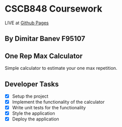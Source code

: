 # CSCB848 Coursework

LIVE at [Github Pages](https://devastion.github.io/cscb848-coursework/)

## By Dimitar Banev F95107

## One Rep Max Calculator

Simple calculator to estimate your one max repetition.

## Developer Tasks

- [X] Setup the project
- [X] Implement the functionality of the calculator
- [X] Write unit tests for the functionality
- [X] Style the application
- [X] Deploy the application
